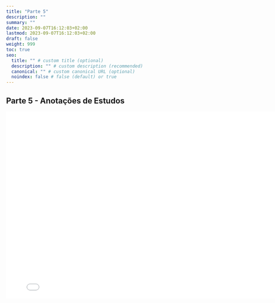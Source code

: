```yaml
---
title: "Parte 5"
description: ""
summary: ""
date: 2023-09-07T16:12:03+02:00
lastmod: 2023-09-07T16:12:03+02:00
draft: false
weight: 999
toc: true
seo:
  title: "" # custom title (optional)
  description: "" # custom description (recommended)
  canonical: "" # custom canonical URL (optional)
  noindex: false # false (default) or true
---
```


## Parte 5 - Anotações de Estudos

<iframe src="../../pdfs/converted/Semana6.pdf" frameborder="0" width="800" height="510"></iframe>

